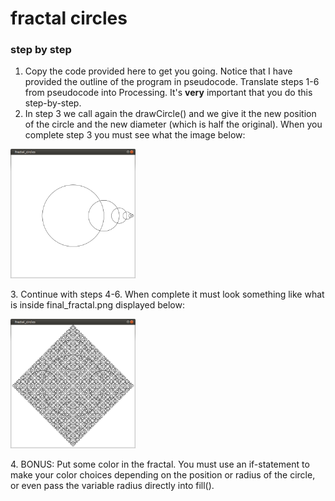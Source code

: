 # fractal circles

### step by step

1. Copy the code provided here to get you going. Notice that I have provided the outline of the program in pseudocode. Translate steps 1-6 from pseudocode into Processing. It's <strong>very</strong> important that you do this step-by-step.
2. In step 3 we call again the drawCircle() and we give it the new position of the circle and the new diameter (which is half the original). When you complete step 3 you must see what the image below:
<p><img width="200" src="initial_fractal.png"></p>
3. Continue with steps 4-6. When complete it must look something like what is inside final_fractal.png displayed below:
<p><img width="200" src="final_fractal.png"></p>
4. BONUS: Put some color in the fractal. You must use an if-statement to make your color choices depending on the position or radius of the circle, or even pass the variable radius directly into fill().

